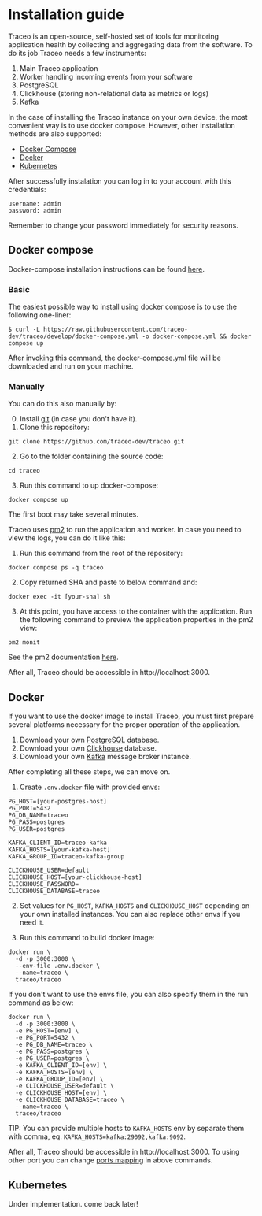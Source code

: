 # Installation guide


Traceo is an open-source, self-hosted set of tools for monitoring application health by collecting and aggregating data from the software. To do its job Traceo needs a few instruments:

1. Main Traceo application
2. Worker handling incoming events from your software
3. PostgreSQL
4. Clickhouse (storing non-relational data as metrics or logs)
5. Kafka

In the case of installing the Traceo instance on your own device, the most convenient way is to use docker compose. However, other installation methods are also supported:

- [Docker Compose](#docker-compose)
- [Docker](#docker)
- [Kubernetes](#kubernetes)

After successfully instalation you can log in to your account with this credentials:
```
username: admin
password: admin
```
Remember to change your password immediately for security reasons.

## Docker compose
Docker-compose installation instructions can be found [here](https://docs.docker.com/compose/install/).

### Basic
The easiest possible way to install using docker compose is to use the following one-liner:
```
$ curl -L https://raw.githubusercontent.com/traceo-dev/traceo/develop/docker-compose.yml -o docker-compose.yml && docker compose up
```
After invoking this command, the docker-compose.yml file will be downloaded and run on your machine.

### Manually
You can do this also manually by:

0. Install [git](https://git-scm.com/book/en/v2/Getting-Started-Installing-Git) (in case you don't have it).
1. Clone this repository:
```
git clone https://github.com/traceo-dev/traceo.git
```
2. Go to the folder containing the source code:
```
cd traceo
```
3. Run this command to up docker-compose:
```
docker compose up
```

The first boot may take several minutes. 




Traceo uses [pm2](https://pm2.keymetrics.io/) to run the application and worker. In case you need to view the logs, you can do it like this:

1. Run this command from the root of the repository:
```
docker compose ps -q traceo
```
2. Copy returned SHA and paste to below command and:
```
docker exec -it [your-sha] sh
```
3. At this point, you have access to the container with the application. Run the following command to preview the application properties in the pm2 view:
```
pm2 monit
```

See the pm2 documentation [here](https://pm2.keymetrics.io/docs/usage/docker-pm2-nodejs/).

After all, Traceo should be accessible in http://localhost:3000.

<!-- This docker-compose.yml default is using latest image from docker registry. If you want to use different version of Traceo Instance you can define tag like below:
```
TAG=1.0.0 docker compose up
``` 

List of available docker images can be found in [docker registry](https://hub.docker.com/repository/docker/traceo/traceo/tags?page=1&ordering=last_updated).-->


## Docker

If you want to use the docker image to install Traceo, you must first prepare several platforms necessary for the proper operation of the application.

1. Download your own [PostgreSQL](https://www.postgresql.org/download/) database.
2. Download your own [Clickhouse](https://clickhouse.com/docs/en/install) database.
3. Download your own [Kafka](https://kafka.apache.org/quickstart) message broker instance.

After completing all these steps, we can move on.

1. Create `.env.docker` file with provided envs:
```
PG_HOST=[your-postgres-host]
PG_PORT=5432
PG_DB_NAME=traceo
PG_PASS=postgres
PG_USER=postgres

KAFKA_CLIENT_ID=traceo-kafka
KAFKA_HOSTS=[your-kafka-host]
KAFKA_GROUP_ID=traceo-kafka-group

CLICKHOUSE_USER=default
CLICKHOUSE_HOST=[your-clickhouse-host]
CLICKHOUSE_PASSWORD=
CLICKHOUSE_DATABASE=traceo
```
2. Set values for `PG_HOST`, `KAFKA_HOSTS` and `CLICKHOUSE_HOST` depending on your own installed instances. You can also replace other envs if you need it.

3. Run this command to build docker image:
```
docker run \
  -d -p 3000:3000 \
  --env-file .env.docker \
  --name=traceo \
  traceo/traceo
```

If you don't want to use the envs file, you can also specify them in the run command as below:
```
docker run \
  -d -p 3000:3000 \
  -e PG_HOST=[env] \
  -e PG_PORT=5432 \
  -e PG_DB_NAME=traceo \
  -e PG_PASS=postgres \
  -e PG_USER=postgres \
  -e KAFKA_CLIENT_ID=[env] \
  -e KAFKA_HOSTS=[env] \
  -e KAFKA_GROUP_ID=[env] \
  -e CLICKHOUSE_USER=default \
  -e CLICKHOUSE_HOST=[env] \
  -e CLICKHOUSE_DATABASE=traceo \
  --name=traceo \
  traceo/traceo
```

TIP: You can provide multiple hosts to `KAFKA_HOSTS` env by separate them with comma, eq. `KAFKA_HOSTS=kafka:29092,kafka:9092`.

After all, Traceo should be accessible in http://localhost:3000. To using other port you can change [ports mapping](https://docs.docker.com/config/containers/container-networking/) in above commands.

## Kubernetes

Under implementation. come back later!
